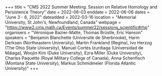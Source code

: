+++
title = "CMS 2022 Summer Meeting: Session on Relative Homology and Persistence Theory"
date = 2022-06-03
enddate = 2022-06-06
dates = "June 3 - 6, 2022"
dateadded = 2022-03-16
location = "Memorial University, St John's, Newfoundland, Canada"
webpage = "https://www2.cms.math.ca/Events/summer22/sessions_scientific#rhp"
organisers = "Véronique Bazier-Matte, Thomas Brüstle, Eric Hanson"
speakers = "Benjamin Blanchette (Université de Sherbrooke), Harm Derksen (Northeastern University), Martin Frankland (Regina), Ivo Herzog (The Ohio State University), Manuel Cortés Izurdiaga (Universidad de Málaga), Woojin Kim (Duke University), Ezra Miller (Duke University), Charles Paquette (Royal Military College of Canada), Anna Schenfisch (Montana State University), Markus Schmidmeier (Florida Atlantic University)"
+++
